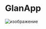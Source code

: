 # GlanApp
![изображение](https://user-images.githubusercontent.com/63222456/165948506-b753ea95-4303-44f9-bcdf-9050fbcec979.png)

